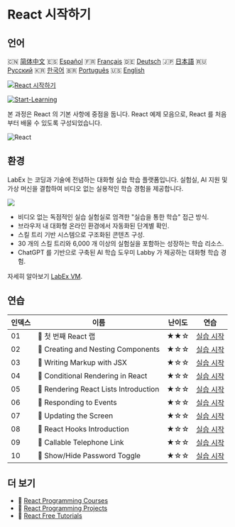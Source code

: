 # React 시작하기

## 언어

🇨🇳 [简体中文](README_zh.md) 🇪🇸 [Español](README_es.md) 🇫🇷 [Français](README_fr.md) 🇩🇪 [Deutsch](README_de.md) 🇯🇵 [日本語](README_ja.md) 🇷🇺 [Русский](README_ru.md) 🇰🇷 [한국어](README_ko.md) 🇧🇷 [Português](README_pt.md) 🇺🇸 [English](README.md) 

[![React 시작하기](https://cover-creator.labex.io/quick-start-with-react.png?lang=ko)](https://labex.io/ko/courses/quick-start-with-react)

[![Start-Learning](https://img.shields.io/badge/Start-Learning-whitesmoke?style=for-the-badge)](https://labex.io/ko/courses/quick-start-with-react)

본 과정은 React 의 기본 사항에 중점을 둡니다. React 예제 모음으로, React 를 처음부터 배울 수 있도록 구성되었습니다.

![React](https://img.shields.io/badge/React-whitesmoke?style=for-the-badge&logo=react)


## 환경

LabEx 는 코딩과 기술에 전념하는 대화형 실습 학습 플랫폼입니다. 실험실, AI 지원 및 가상 머신을 결합하여 비디오 없는 실용적인 학습 경험을 제공합니다.

![](https://tutorial-screenshot.getvm.io/images/vm-1725247253.png)

- 비디오 없는 독점적인 실습 실험실로 엄격한 "실습을 통한 학습" 접근 방식.
- 브라우저 내 대화형 온라인 환경에서 자동화된 단계별 확인.
- 스킬 트리 기반 시스템으로 구조화된 콘텐츠 구성.
- 30 개의 스킬 트리와 6,000 개 이상의 실험실을 포함하는 성장하는 학습 리소스.
- ChatGPT 를 기반으로 구축된 AI 학습 도우미 Labby 가 제공하는 대화형 학습 경험.

자세히 알아보기 [LabEx VM](https://support.labex.io/using-labex/virtual-machine).

## 연습

|   인덱스 | 이름                                  | 난이도   | 연습                                                                                                                  |
|----------|---------------------------------------|----------|-----------------------------------------------------------------------------------------------------------------------|
|       01 | 📖 첫 번째 React 랩                   | ★★☆      | <a target='_blank' href='https://labex.io/ko/tutorials/react-your-first-react-lab-92968'>실습 시작</a>                |
|       02 | 📖 Creating and Nesting Components    | ★☆☆      | <a target='_blank' href='https://labex.io/ko/tutorials/react-creating-and-nesting-components-100371'>실습 시작</a>    |
|       03 | 📖 Writing Markup with JSX            | ★☆☆      | <a target='_blank' href='https://labex.io/ko/tutorials/react-writing-markup-with-jsx-100376'>실습 시작</a>            |
|       04 | 📖 Conditional Rendering in React     | ★☆☆      | <a target='_blank' href='https://labex.io/ko/tutorials/react-conditional-rendering-in-react-100370'>실습 시작</a>     |
|       05 | 📖 Rendering React Lists Introduction | ★☆☆      | <a target='_blank' href='https://labex.io/ko/tutorials/react-rendering-react-lists-introduction-100372'>실습 시작</a> |
|       06 | 📖 Responding to Events               | ★☆☆      | <a target='_blank' href='https://labex.io/ko/tutorials/react-responding-to-events-100373'>실습 시작</a>               |
|       07 | 📖 Updating the Screen                | ★☆☆      | <a target='_blank' href='https://labex.io/ko/tutorials/react-updating-the-screen-100374'>실습 시작</a>                |
|       08 | 📖 React Hooks Introduction           | ★☆☆      | <a target='_blank' href='https://labex.io/ko/tutorials/react-react-hooks-introduction-100375'>실습 시작</a>           |
|       09 | 📖 Callable Telephone Link            | ★☆☆      | <a target='_blank' href='https://labex.io/ko/tutorials/react-callable-telephone-link-38342'>실습 시작</a>             |
|       10 | 📖 Show/Hide Password Toggle          | ★☆☆      | <a target='_blank' href='https://labex.io/ko/tutorials/react-show-hide-password-toggle-38358'>실습 시작</a>           |

## 더 보기

- 🔗 [React Programming Courses](https://github.com/labex-labs/awesome-programming-courses)
- 🔗 [React Programming Projects](https://github.com/labex-labs/awesome-programming-projects)
- 🔗 [React Free Tutorials](https://github.com/labex-labs/react-free-tutorials)

